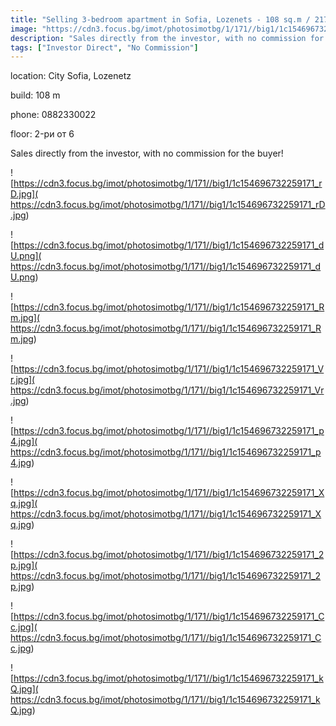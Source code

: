 ```yaml
---
title: "Selling 3-bedroom apartment in Sofia, Lozenets - 108 sq.m / 217267 EUR :: imot.bg Advertisement"
image: "https://cdn3.focus.bg/imot/photosimotbg/1/171//big1/1c154696732259171_PS.jpg"
description: "Sales directly from the investor, with no commission for the buyer!"
tags: ["Investor Direct", "No Commission"]
---
```


location: City Sofia, Lozenetz

build: 108 m

phone: 0882330022

floor: 2-ри от 6

Sales directly from the investor, with no commission for the buyer!


![https://cdn3.focus.bg/imot/photosimotbg/1/171//big1/1c154696732259171_rD.jpg]( https://cdn3.focus.bg/imot/photosimotbg/1/171//big1/1c154696732259171_rD.jpg)


![https://cdn3.focus.bg/imot/photosimotbg/1/171//big1/1c154696732259171_dU.png]( https://cdn3.focus.bg/imot/photosimotbg/1/171//big1/1c154696732259171_dU.png)


![https://cdn3.focus.bg/imot/photosimotbg/1/171//big1/1c154696732259171_Rm.jpg]( https://cdn3.focus.bg/imot/photosimotbg/1/171//big1/1c154696732259171_Rm.jpg)


![https://cdn3.focus.bg/imot/photosimotbg/1/171//big1/1c154696732259171_Vr.jpg]( https://cdn3.focus.bg/imot/photosimotbg/1/171//big1/1c154696732259171_Vr.jpg)


![https://cdn3.focus.bg/imot/photosimotbg/1/171//big1/1c154696732259171_p4.jpg]( https://cdn3.focus.bg/imot/photosimotbg/1/171//big1/1c154696732259171_p4.jpg)


![https://cdn3.focus.bg/imot/photosimotbg/1/171//big1/1c154696732259171_Xq.jpg]( https://cdn3.focus.bg/imot/photosimotbg/1/171//big1/1c154696732259171_Xq.jpg)


![https://cdn3.focus.bg/imot/photosimotbg/1/171//big1/1c154696732259171_2p.jpg]( https://cdn3.focus.bg/imot/photosimotbg/1/171//big1/1c154696732259171_2p.jpg)


![https://cdn3.focus.bg/imot/photosimotbg/1/171//big1/1c154696732259171_Cc.jpg]( https://cdn3.focus.bg/imot/photosimotbg/1/171//big1/1c154696732259171_Cc.jpg)


![https://cdn3.focus.bg/imot/photosimotbg/1/171//big1/1c154696732259171_kQ.jpg]( https://cdn3.focus.bg/imot/photosimotbg/1/171//big1/1c154696732259171_kQ.jpg)


